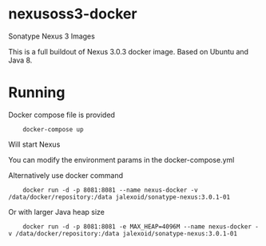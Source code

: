 # nexusoss3-docker
Sonatype Nexus 3 Images

This is a full buildout of Nexus 3.0.3 docker image. Based on Ubuntu and Java 8.

# Running


Docker compose file is provided
```
    docker-compose up
```
Will start Nexus

You can modify the environment params in the docker-compose.yml

Alternatively use docker command
```
    docker run -d -p 8081:8081 --name nexus-docker -v /data/docker/repository:/data jalexoid/sonatype-nexus:3.0.1-01
```
Or with larger Java heap size
```
    docker run -d -p 8081:8081 -e MAX_HEAP=4096M --name nexus-docker -v /data/docker/repository:/data jalexoid/sonatype-nexus:3.0.1-01
```
